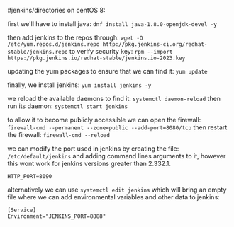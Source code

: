 #jenkins/directories
on centOS 8:

first we'll have to install java:
`dnf install java-1.8.0-openjdk-devel -y`

then add jenkins to the repos through:
`wget -O /etc/yum.repos.d/jenkins.repo http://pkg.jenkins-ci.org/redhat-stable/jenkins.repo`
to verify security key:
`rpm --import https://pkg.jenkins.io/redhat-stable/jenkins.io-2023.key`

updating the yum packages to ensure that we can find it:
`yum update`

finally, we install jenkins:
`yum install jenkins -y`

we reload the available daemons to find it:
`systemctl daemon-reload`
then run its daemon:
`systemctl start jenkins`

to allow it to become publicly accessible we can open the firewall:
`firewall-cmd --permanent --zone=public --add-port=8080/tcp`
then restart the firewall:
`firewall-cmd --reload`


we can modify the port used in jenkins by creating the file:
`/etc/default/jenkins`
and adding command lines arguments to it, however this wont work for jenkins versions greater than 2.332.1.
```
HTTP_PORT=8090
```

alternatively we can use `systemctl edit jenkins` which will bring an empty file where we can add environmental variables and other data to jenkins:
```service
[Service]
Environment="JENKINS_PORT=8888"
```
